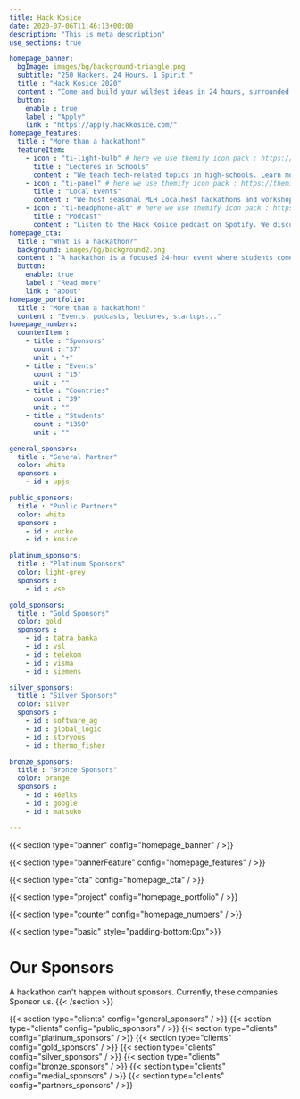 ```yaml
---
title: Hack Kosice
date: 2020-07-06T11:46:13+00:00
description: "This is meta description"
use_sections: true

homepage_banner:
  bgImage: images/bg/background-triangle.png
  subtitle: "250 Hackers. 24 Hours. 1 Spirit."
  title : "Hack Kosice 2020"
  content : "Come and build your wildest ideas in 24 hours, surrounded with great designers, <br/>entrepreneurs, ideators and free food."
  button:
    enable : true
    label : "Apply"
    link : "https://apply.hackkosice.com/"
homepage_features:
  title : "More than a hackathon!"
  featureItem:
    - icon : "ti-light-bulb" # here we use themify icon pack : https://themify.me/themify-icons
      title : "Lectures in Schools"
      content : "We teach tech-related topics in high-schools. Learn more."
    - icon : "ti-panel" # here we use themify icon pack : https://themify.me/themify-icons
      title : "Local Events"
      content : "We host seasonal MLH Localhost hackathons and workshops."
    - icon : "ti-headphone-alt" # here we use themify icon pack : https://themify.me/themify-icons
      title : "Podcast"
      content : "Listen to the Hack Kosice podcast on Spotify. We discuss tech and interview motivating entrepreneurs."
homepage_cta:
  title : "What is a hackathon?"
  background: images/bg/background2.png
  content : "A hackathon is a focused 24-hour event where students come together in small teams to share ideas and build something new and exciting, alongside a whole bunch of like-minded people. You learn immensely with the help of mentors, interact with companies and have fun! Hackathons are very beginner friendly!"
  button:
    enable: true
    label : "Read more"
    link : "about"
homepage_portfolio:
  title : "More than a hackathon!"
  content : "Events, podcasts, lectures, startups..."
homepage_numbers:
  counterItem :
    - title : "Sponsors"
      count : "37"
      unit : "+"
    - title : "Events"
      count : "15"
      unit : ""
    - title : "Countries"
      count : "39"
      unit : ""
    - title : "Students"
      count : "1350"
      unit : ""

general_sponsors:
  title : "General Partner"
  color: white
  sponsors :
    - id : upjs

public_sponsors:
  title : "Public Partners"
  color: white
  sponsors :
    - id : vucke
    - id : kosice

platinum_sponsors:
  title : "Platinum Sponsors"
  color: light-grey
  sponsors :
    - id : vse

gold_sponsors:
  title : "Gold Sponsors"
  color: gold
  sponsors :
    - id : tatra_banka
    - id : vsl
    - id : telekom
    - id : visma
    - id : siemens

silver_sponsors:
  title : "Silver Sponsors"
  color: silver
  sponsors :
    - id : software_ag
    - id : global_logic
    - id : storyous
    - id : thermo_fisher

bronze_sponsors:
  title : "Bronze Sponsors"
  color: orange
  sponsors :
    - id : 46elks
    - id : google
    - id : matsuko

---
```


{{< section type="banner" config="homepage_banner" / >}}

{{< section type="bannerFeature" config="homepage_features" / >}}

{{< section type="cta" config="homepage_cta" / >}}

{{< section type="project" config="homepage_portfolio" / >}}

{{< section type="counter" config="homepage_numbers" / >}}

{{< section type="basic" style="padding-bottom:0px">}}
# Our Sponsors
A hackathon can't happen without sponsors. Currently, these companies Sponsor us.
{{< /section >}}

{{< section type="clients" config="general_sponsors" / >}}
{{< section type="clients" config="public_sponsors" / >}}
{{< section type="clients" config="platinum_sponsors" / >}}
{{< section type="clients" config="gold_sponsors" / >}}
{{< section type="clients" config="silver_sponsors" / >}}
{{< section type="clients" config="bronze_sponsors" / >}}
{{< section type="clients" config="medial_sponsors" / >}}
{{< section type="clients" config="partners_sponsors" / >}}
